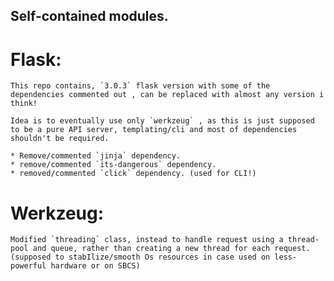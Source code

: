## Self-contained modules.

# Flask:
    This repo contains, `3.0.3` flask version with some of the dependencies commented out , can be replaced with almost any version i think!

    Idea is to eventually use only `werkzeug` , as this is just supposed to be a pure API server, templating/cli and most of dependencies shouldn't be required.

    * Remove/commented `jinja` dependency.
    * remove/commented `its-dangerous` dependency.
    * removed/commented `click` dependency. (used for CLI!)

# Werkzeug:
    Modified `threading` class, instead to handle request using a thread-pool and queue, rather than creating a new thread for each request. (supposed to stabIlize/smooth Os resources in case used on less-powerful hardware or on SBCS)

